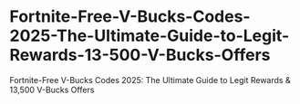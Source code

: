 # Fortnite-Free-V-Bucks-Codes-2025-The-Ultimate-Guide-to-Legit-Rewards-13-500-V-Bucks-Offers
Fortnite-Free V-Bucks Codes 2025: The Ultimate Guide to Legit Rewards &amp; 13,500 V-Bucks Offers
